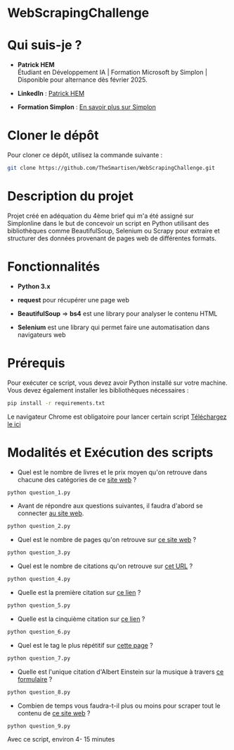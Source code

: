 # WebScrapingChallenge

# Qui suis-je ?

- **Patrick HEM**  
  Étudiant en Développement IA | Formation Microsoft by Simplon | Disponible pour alternance dès février 2025.
  
- **LinkedIn** : [Patrick HEM](https://www.linkedin.com/in/patrick-hem-b758869a/)
  
- **Formation Simplon** : [En savoir plus sur Simplon](https://simplon.co/)
  
# Cloner le dépôt

Pour cloner ce dépôt, utilisez la commande suivante :

```bash
git clone https://github.com/TheSmartisen/WebScrapingChallenge.git
```

# Description du projet

Projet créé en adéquation du 4ème brief qui m'a été assigné sur Simplonline dans le but de concevoir un script en Python utilisant des bibliothèques comme BeautifulSoup, Selenium ou Scrapy pour extraire et structurer des données provenant de pages web de différentes formats.


# Fonctionnalités 

- **Python 3.x**

- **request** pour récupérer une page web

- **BeautifulSoup** => **bs4** est une library pour analyser le contenu HTML

- **Selenium** est une library qui permet faire une automatisation dans navigateurs web

# Prérequis

Pour exécuter ce script, vous devez avoir Python installé sur votre machine. Vous devez également installer les bibliothèques nécessaires :

```bash
pip install -r requirements.txt
```

Le navigateur Chrome est obligatoire pour lancer certain script [Téléchargez le ici](https://www.google.com/intl/fr_fr/chrome/)

# Modalités et Exécution des scripts

- Quel est le nombre de livres et le prix moyen qu'on retrouve dans chacune des catégories de ce [site web](https://books.toscrape.com) ?

```bash
python question_1.py
```

- Avant de répondre aux questions suivantes, il faudra d'abord se connecter [au site web](http://quotes.toscrape.com/login).

```bash
python question_2.py
```

- Quel est le nombre de pages qu'on retrouve sur [ce site web](https://quotes.toscrape.com) ?

```bash
python question_3.py
```

- Quel est le nombre de citations qu'on retrouve sur [cet URL](http://quotes.toscrape.com/scroll) ?

```bash
python question_4.py
```

- Quelle est la première citation sur [ce lien](https://quotes.toscrape.com/js/page/10/) ?

```bash
python question_5.py
```

- Quelle est la cinquième citation sur [ce lien](http://quotes.toscrape.com/js-delayed/page/5/) ?

```bash
python question_6.py
```

- Quel est le tag le plus répétitif sur [cette page](http://quotes.toscrape.com/tableful/) ?

```bash
python question_7.py
```

- Quelle est l'unique citation d'Albert Einstein sur la musique à travers [ce formulaire](https://quotes.toscrape.com/search.aspx) ?

```bash
python question_8.py
```

- Combien de temps vous faudra-t-il plus ou moins pour scraper tout le contenu de [ce site web](http://quotes.toscrape.com/random) ?

```bash
python question_9.py
```

Avec ce script, environ 4- 15 minutes
